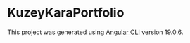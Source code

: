 # KuzeyKaraPortfolio

This project was generated using [Angular CLI](https://github.com/angular/angular-cli) version 19.0.6.
